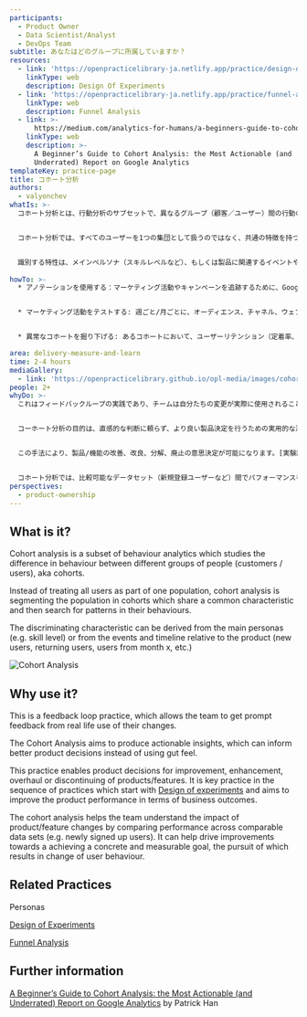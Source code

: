 ```yaml
---
participants:
  - Product Owner
  - Data Scientist/Analyst
  - DevOps Team
subtitle: あなたはどのグループに所属していますか？
resources:
  - link: 'https://openpracticelibrary-ja.netlify.app/practice/design-of-experiments/'
    linkType: web
    description: Design Of Experiments
  - link: 'https://openpracticelibrary-ja.netlify.app/practice/funnel-analysis/'
    linkType: web
    description: Funnel Analysis
  - link: >-
      https://medium.com/analytics-for-humans/a-beginners-guide-to-cohort-analysis-the-most-actionable-and-underrated-report-on-google-c0797d826bf4
    linkType: web
    description: >-
      A Beginner’s Guide to Cohort Analysis: the Most Actionable (and
      Underrated) Report on Google Analytics
templateKey: practice-page
title: コホート分析
authors:
  - valyonchev
whatIs: >-
  コホート分析とは、行動分析のサブセットで、異なるグループ（顧客／ユーザー）間の行動の違いを研究するもので、単に「コホート」とも呼ばれます。


  コホート分析では、すべてのユーザーを1つの集団として扱うのではなく、共通の特徴を持つコホートで集団をセグメント化し、その行動パターンを探索します。


  識別する特性は、メインペルソナ（スキルレベルなど）、もしくは製品に関連するイベントや時系列（新規ユーザー、リピーター、x月からのユーザーなど）から導き出せます。
  
howTo: >-
  * アノテーションを使用する：マーケティング活動やキャンペーンを追跡するために、Google Analyticsのアノテーションやマーケティングカレンダーを使い始めましょう。これにより、コホート分析レポートを含むGoogle Analyticsレポートで、マーケティング施策の影響を確認することができます。


  * マーケティング活動をテストする: 週ごと/月ごとに、オーディエンス、チャネル、ウェブサイトのデザインをテストする実験を始めます（例：1ヶ月に1つのマーケティングチャネルをテストする）。そして、毎週1日30分、コホート分析レポートを見て、これらのテストの結果を確認する時間を設けます。


  * 異常なコホートを掘り下げる: あるコホートにおいて、ユーザーリテンション（定着率、継続率）などの指標に大幅な増減が見られる場合、マーケティングカレンダーを確認し、どのような変化が指標の変化を促しているのかを特定します。これらのコホートをカスタムセグメント化し、彼らの行動をより深く掘り下げます。

area: delivery-measure-and-learn
time: 2-4 hours
mediaGallery:
  - link: 'https://openpracticelibrary.github.io/opl-media/images/cohort-analysis.jpg'
people: 2+
whyDo: >-
  これはフィードバックループの実践であり、チームは自分たちの変更が実際に使用されることで迅速なフィードバックを得ることができるのです。


  コーホート分析の目的は、直感的な判断に頼らず、より良い製品決定を行うための実用的な洞察を得ることです。


  この手法により、製品/機能の改善、改良、分解、廃止の意思決定が可能になります。[実験計画法](https://openpracticelibrary-ja.netlify.app/practice/design-of-experiments/)から始まる一連のプラクティスの中で重要なプラクティスであり、ビジネス成果の観点から製品性能を向上させることを目的としています。


  コホート分析では、比較可能なデータセット（新規登録ユーザーなど）間でパフォーマンスを比較することにより、製品/機能の変更の影響を理解することができます。具体的で測定可能な目標を達成し、その達成によってユーザーの行動を変化させるために、改善を促進することができます。
perspectives:
  - product-ownership
---
```

## What is it?

Cohort analysis is a subset of behaviour analytics which studies the difference in behaviour between different groups of people (customers / users), aka cohorts.

Instead of treating all users as part of one population, cohort analysis is segmenting the population in cohorts which share a common characteristic and then search for patterns in their behaviours.

The discriminating characteristic can be derived from the main personas (e.g. skill level) or from the events and timeline relative to the product (new users, returning users, users from month x, etc.)

![Cohort Analysis](/images/cohort-analysis.jpg "Cohort Analysis")

## Why use it?

This is a feedback loop practice, which allows the team to get prompt feedback from real life use of their changes.

The Cohort Analysis aims to produce actionable insights, which can inform better product decisions instead of using gut feel.

This practice enables product decisions for improvement, enhancement, overhaul or discontinuing of products/features. It is key practice in the sequence of practices which start with [Design of experiments](https://openpracticelibrary-ja.netlify.app/practice/design-of-experiments/) and aims to improve the product performance in terms of business outcomes.

The cohort analysis helps the team understand the impact of product/feature changes by comparing performance across comparable data sets (e.g. newly signed up users). It can help drive improvements towards a achieving a concrete and measurable goal, the pursuit of which results in change of user behaviour.

## Related Practices

Personas

[Design of Experiments](https://openpracticelibrary-ja.netlify.app/practice/design-of-experiments/)

[Funnel Analysis](https://openpracticelibrary-ja.netlify.app/practice/funnel-analysis/)

## Further information

[A Beginner’s Guide to Cohort Analysis: the Most Actionable (and Underrated) Report on Google Analytics](https://medium.com/analytics-for-humans/a-beginners-guide-to-cohort-analysis-the-most-actionable-and-underrated-report-on-google-c0797d826bf4) by Patrick Han
